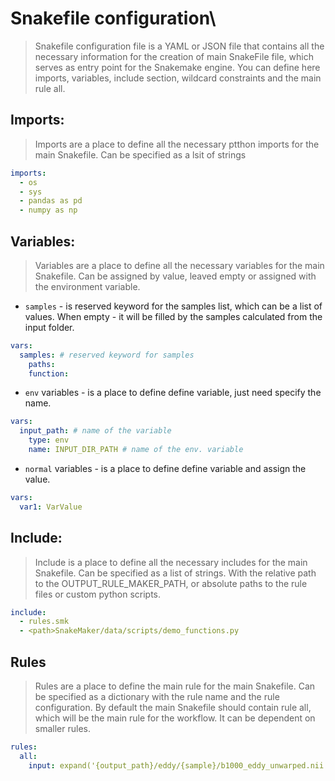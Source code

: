 # Snakefile configuration\
> Snakefile configuration file is a YAML or JSON file that contains all the necessary information for the creation of main SnakeFile file, which serves as entry point for the Snakemake engine.
> You can define here imports, variables, include section, wildcard constraints and the main rule all.

## Imports:
> Imports are a place to define all the necessary ptthon imports for the main Snakefile.
> Can be specified as a lsit of strings
```yaml
imports:
  - os
  - sys
  - pandas as pd
  - numpy as np
```
## Variables:
> Variables are a place to define all the necessary variables for the main Snakefile.
> Can be assigned by value, leaved empty or assigned with the environment variable.

- `samples` - is reserved keyword for the samples list, which can be a list of values. When empty - it will be filled by the samples calculated from the input folder.
```yaml
vars:
  samples: # reserved keyword for samples
    paths:
    function: 
```
- `env` variables - is a place to define define variable, just need specify the name.
```yaml
vars:
  input_path: # name of the variable
    type: env
    name: INPUT_DIR_PATH # name of the env. variable
```
- `normal` variables - is a place to define define variable and assign the value.
```yaml
vars:
  var1: VarValue
```
## Include:
> Include is a place to define all the necessary includes for the main Snakefile.
> Can be specified as a list of strings. With the relative path to the OUTPUT_RULE_MAKER_PATH, or absolute paths to the rule files or custom python scripts.
```yaml
include:
  - rules.smk
  - <path>SnakeMaker/data/scripts/demo_functions.py
```

## Rules
> Rules are a place to define the main rule for the main Snakefile.
> Can be specified as a dictionary with the rule name and the rule configuration.
> By default the main Snakefile should contain rule all, which will be the main rule for the workflow. It can be dependent on smaller rules.
```yaml
rules:
  all:
    input: expand('{output_path}/eddy/{sample}/b1000_eddy_unwarped.nii.gz', sample=samples, output_path=output_path)

```